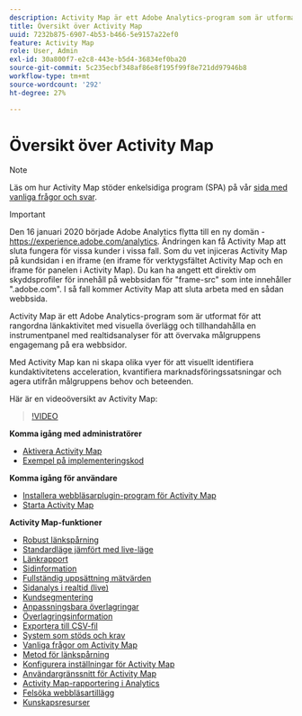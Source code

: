 ```yaml
---
description: Activity Map är ett Adobe Analytics-program som är utformat för att rangordna länkaktivitet med visuella överlägg och tillhandahålla en instrumentpanel med realtidsanalyser för att övervaka målgruppens engagemang på era webbsidor.
title: Översikt över Activity Map
uuid: 7232b875-6907-4b53-b466-5e9157a22ef0
feature: Activity Map
role: User, Admin
exl-id: 30a800f7-e2c8-443e-b5d4-36834ef0ba20
source-git-commit: 5c235ecbf348af86e8f195f99f8e721dd97946b8
workflow-type: tm+mt
source-wordcount: '292'
ht-degree: 27%

---
```


# Översikt över Activity Map

>[!NOTE]
>Läs om hur Activity Map stöder enkelsidiga program (SPA) på vår [sida med vanliga frågor och svar](/help/analyze/activity-map/activitymap-faq.md).

>[!IMPORTANT]
>Den 16 januari 2020 började Adobe Analytics flytta till en ny domän - https://experience.adobe.com/analytics. Ändringen kan få Activity Map att sluta fungera för vissa kunder i vissa fall. Som du vet injiceras Activity Map på kundsidan i en iframe (en iframe för verktygsfältet Activity Map och en iframe för panelen i Activity Map). Du kan ha angett ett direktiv om skyddsprofiler för innehåll på webbsidan för &quot;frame-src&quot; som inte innehåller &quot;.adobe.com&quot;. I så fall kommer Activity Map att sluta arbeta med en sådan webbsida.

Activity Map är ett Adobe Analytics-program som är utformat för att rangordna länkaktivitet med visuella överlägg och tillhandahålla en instrumentpanel med realtidsanalyser för att övervaka målgruppens engagemang på era webbsidor.

Med Activity Map kan ni skapa olika vyer för att visuellt identifiera kundaktivitetens acceleration, kvantifiera marknadsföringssatsningar och agera utifrån målgruppens behov och beteenden.

Här är en videoöversikt av Activity Map:

>[!VIDEO](https://video.tv.adobe.com/v/25451/?quality=12)

**Komma igång med administratörer**

* [Aktivera Activity Map](activitymap-getting-started/activitymap-getting-started-admins/activitymap-enable.md)
* [Exempel på implementeringskod](activitymap-getting-started/activitymap-getting-started-admins/activitymap-sample-implementation-code.md)

**Komma igång för användare**

* [Installera webbläsarplugin-program för Activity Map](activitymap-getting-started/activitymap-getting-started-users/activitymap-install.md)
* [Starta Activity Map](activitymap-getting-started/activitymap-getting-started-users/activitymap-launch.md)

**Activity Map-funktioner**

* [Robust länkspårning](lnk-tracking-overview.md)
* [Standardläge jämfört med live-läge](activitymap-standard-live.md)
* [Länkrapport](activitymap-links-report.md)
* [Sidinformation](activitymap-page-flow.md)
* [Fullständig uppsättning mätvärden](activitymap-complete-metrics.md)
* [Sidanalys i realtid (live)](activitymap-realtime.md)
* [Kundsegmentering](activitymap-multiple-segments.md)
* [Anpassningsbara överlagringar](activitymap-gainerslosers.md)
* [Överlagringsinformation](activitymap-overlay-details.md)
* [Exportera till CSV-fil](activitymap-csv.md)
* [System som stöds och krav](activitymap-sysreqs.md)
* [Vanliga frågor om Activity Map](activitymap-faq.md)
* [Metod för länkspårning](activitymap-link-tracking/activitymap-link-tracking-methodology.md)
* [Konfigurera inställningar för Activity Map](activitymap-overlay-settings.md)
* [Användargränssnitt för Activity Map](activitymap-user-interface.md)
* [Activity Map-rapportering i Analytics](activitymap-reporting-analytics.md)
* [Felsöka webbläsartillägg](troubleshooting-browser-extensions.md)
* [Kunskapsresurser](activitymap-info-resources.md)
